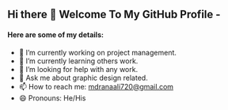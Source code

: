 ## Hi there 👋 Welcome To My GitHub Profile -

#### Here are some of my details:

- 🔭 I’m currently working on project management.
- 🌱 I’m currently learning others work.
- 🤔 I’m looking for help with any work.
- 💬 Ask me about graphic design related.
- 📫 How to reach me: mdranaali720@gmail.com
- 😄 Pronouns: He/His


